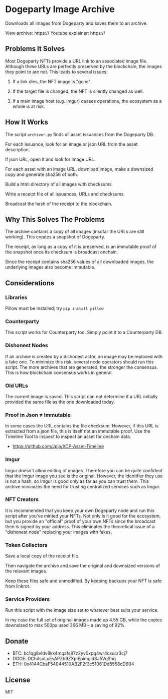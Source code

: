 # Dogeparty Image Archive

Downloads all images from Dogeparty and saves them to an archive.

View archive: https://
Youtube explainer:  https://

## Problems It Solves

Most Dogeparty NFTs provide a URL link to an associated image file. Although these URLs are perfectly preserved by the blockchain, the images they point to are not. This leads to several issues:

1) If a link dies, the NFT image is "gone".

2) If the target file is changed, the NFT is silently changed as well.

3) If a main image host (e.g. Imgur) ceases operations, the ecosystem as a whole is at risk. 

## How It Works

The script `archiver.py` finds all asset issuances from the Dogeparty DB.

For each issuance, look for an image or json URL from the asset description.

If json URL, open it and look for image URL.

For each asset with an image URL, download image, make a downsized copy and generate sha256 of both.

Build a html directory of all images with checksums.

Write a receipt file of all issuances, URLs and checksums.

Broadcast the hash of the receipt to the blockchain. 

## Why This Solves The Problems 

The archive contains a copy of all images (insofar the URLs are still working). This creates a snapshot of Dogeparty.

The receipt, as long as a copy of it is preserved, is an immutable proof of the snapshot once its checksum is broadcast onchain.

Since the receipt contains sha256 values of all downloaded images, the underlying images also become immutable.

## Considerations

### Libraries

Pillow must be installed; try `pip install pillow`

### Counterparty

This script works for Counterparty too. Simply point it to a Counterparty DB.

### Dishonest Nodes

If an archive is created by a dishonest actor, an image may be replaced with a fake one. To minimize this risk, several node operators should run this script. The more archives that are generated, the stronger the consensus. This is how blockchain consensus works in general.

### Old URLs

The current image is saved. This script can not determine if a URL initially provided the same file as the one downloaded today.

### Proof in Json ≠ Immutable

In some cases the URL contains the file checksum. However, if this URL is extracted from a json file, this is itself not an immutable proof. Use the Timeline Tool to inspect to inspect an asset for onchain data.

* https://github.com/Jpja/XCP-Asset-Timeline 

### Imgur

Imgur doesn't allow editing of images. Therefore you can be quite confident that the Imgur image you see is the original. However, the identifier they use is not a hash, so Imgur is good only as far as you can trust them. This archive minimizes the need for trusting centralized services such as Imgur.  

### NFT Creators

It is recommended that you keep your own Dogeparty node and run this script after you've minted your NFTs. Not only is it good for the ecosystem, but you provide an "official" proof of your own NFTs since the broadcast then is signed by your address. This eliminates the theoretical issue of a "dishonest node" replacing your images with fakes.

### Token Collectors

Save a local copy of the receipt file.

Then navigate the archive and save the original and downsized versions of the relavant images.

Keep these files safe and unmodified. By keeping backups your NFT is safe from linkrot.

### Service Providers

Run this script with the image size set to whatever best suits your service.

In my case the full set of original images made up 4.55 GB, while the copies downsized to max 500px used 366 MB – a saving of 92%.

## Donate

* BTC: bc1qg8vldv8kk4mqafs87z2yv0xpq4wr4csucr3cj7
* DOGE: DChdsuLuEvAPZb9ZXpiEpimgidSJ5VqShq
* ETH: 0x4144CbaF54044510AB2F2f3c51061Dd5558cD604

## License

MIT
